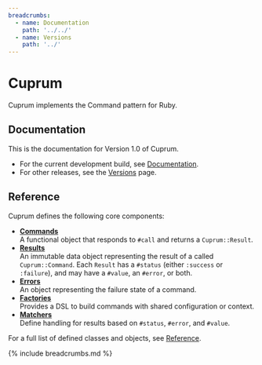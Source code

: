 ```yaml
---
breadcrumbs:
  - name: Documentation
    path: '../../'
  - name: Versions
    path: '../'
---
```


# Cuprum

Cuprum implements the Command pattern for Ruby.

## Documentation

This is the documentation for Version 1.0 of Cuprum.

- For the current development build, see [Documentation]({{site.baseurl}}/).
- For other releases, see the [Versions]({{site.baseurl}}/versions) page.

## Reference

Cuprum defines the following core components:

- **[Commands](./commands)**
  <br>
  A functional object that responds to `#call` and returns a `Cuprum::Result`.
- **[Results](./results)**
  <br>
  An immutable data object representing the result of a called `Cuprum::Command`. Each `Result` has a `#status` (either `:success` or `:failure`), and may have a `#value`, an `#error`, or both.
- **[Errors](./errors)**
  <br>
  An object representing the failure state of a command.
- **[Factories](./factories)**
  <br>
  Provides a DSL to build commands with shared configuration or context.
- **[Matchers](./matchers)**
  <br>
  Define handling for results based on `#status`, `#error`, and `#value`.

For a full list of defined classes and objects, see [Reference](./reference).

{% include breadcrumbs.md %}
